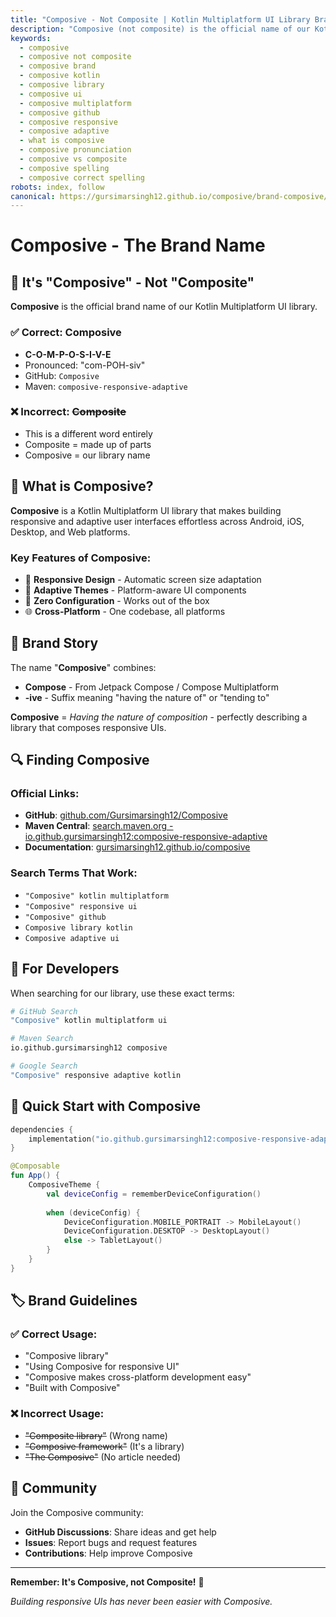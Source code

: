 ```yaml
---
title: "Composive - Not Composite | Kotlin Multiplatform UI Library Brand"
description: "Composive (not composite) is the official name of our Kotlin Multiplatform UI library. Learn about the Composive brand, pronunciation, and why it's different from composite."
keywords:
  - composive
  - composive not composite
  - composive brand
  - composive kotlin
  - composive library
  - composive ui
  - composive multiplatform
  - composive github
  - composive responsive
  - composive adaptive
  - what is composive
  - composive pronunciation
  - composive vs composite
  - composive spelling
  - composive correct spelling
robots: index, follow
canonical: https://gursimarsingh12.github.io/composive/brand-composive/
---
```


# Composive - The Brand Name

## 🎯 It's "Composive" - Not "Composite"

**Composive** is the official brand name of our Kotlin Multiplatform UI library. 

### ✅ Correct: **Composive**
- **C-O-M-P-O-S-I-V-E**
- Pronounced: "com-POH-siv"
- GitHub: `Composive`
- Maven: `composive-responsive-adaptive`

### ❌ Incorrect: ~~Composite~~
- This is a different word entirely
- Composite = made up of parts
- Composive = our library name

## 🚀 What is Composive?

**Composive** is a Kotlin Multiplatform UI library that makes building responsive and adaptive user interfaces effortless across Android, iOS, Desktop, and Web platforms.

### Key Features of Composive:
- 📱 **Responsive Design** - Automatic screen size adaptation
- 🎨 **Adaptive Themes** - Platform-aware UI components  
- 🔧 **Zero Configuration** - Works out of the box
- 🌐 **Cross-Platform** - One codebase, all platforms

## 📖 Brand Story

The name "**Composive**" combines:
- **Compose** - From Jetpack Compose / Compose Multiplatform
- **-ive** - Suffix meaning "having the nature of" or "tending to"

**Composive** = *Having the nature of composition* - perfectly describing a library that composes responsive UIs.

## 🔍 Finding Composive

### Official Links:
- **GitHub**: [github.com/Gursimarsingh12/Composive](https://github.com/Gursimarsingh12/Composive)
- **Maven Central**: [search.maven.org - io.github.gursimarsingh12:composive-responsive-adaptive](https://search.maven.org/artifact/io.github.gursimarsingh12/composive-responsive-adaptive)
- **Documentation**: [gursimarsingh12.github.io/composive](https://gursimarsingh12.github.io/composive/)

### Search Terms That Work:
- `"Composive" kotlin multiplatform`
- `"Composive" responsive ui`
- `"Composive" github`
- `Composive library kotlin`
- `Composive adaptive ui`

## 🎯 For Developers

When searching for our library, use these exact terms:

```bash
# GitHub Search
"Composive" kotlin multiplatform ui

# Maven Search  
io.github.gursimarsingh12 composive

# Google Search
"Composive" responsive adaptive kotlin
```

## 📱 Quick Start with Composive

```kotlin
dependencies {
    implementation("io.github.gursimarsingh12:composive-responsive-adaptive:1.0.2")
}
```

```kotlin
@Composable
fun App() {
    ComposiveTheme {
        val deviceConfig = rememberDeviceConfiguration()
        
        when (deviceConfig) {
            DeviceConfiguration.MOBILE_PORTRAIT -> MobileLayout()
            DeviceConfiguration.DESKTOP -> DesktopLayout()
            else -> TabletLayout()
        }
    }
}
```

## 🏷️ Brand Guidelines

### ✅ Correct Usage:
- "Composive library"
- "Using Composive for responsive UI"
- "Composive makes cross-platform development easy"
- "Built with Composive"

### ❌ Incorrect Usage:
- ~~"Composite library"~~ (Wrong name)
- ~~"Composive framework"~~ (It's a library)
- ~~"The Composive"~~ (No article needed)

## 🌟 Community

Join the Composive community:
- **GitHub Discussions**: Share ideas and get help
- **Issues**: Report bugs and request features  
- **Contributions**: Help improve Composive

---

**Remember: It's Composive, not Composite!** 🎯

*Building responsive UIs has never been easier with Composive.* 